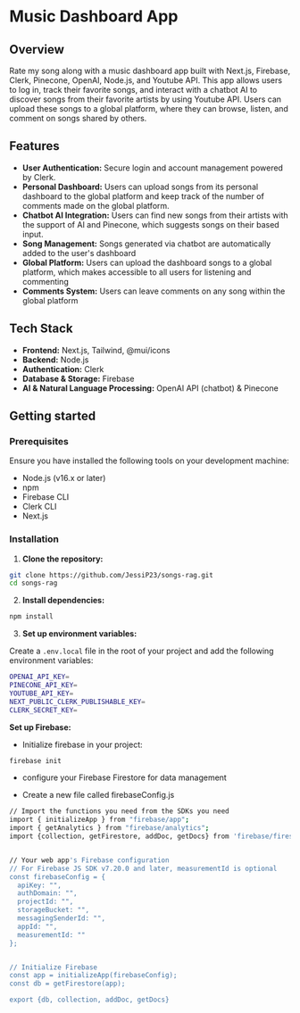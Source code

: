 # Music Dashboard App

## Overview

Rate my song along with a music dashboard app built with Next.js, Firebase, Clerk, Pinecone, OpenAI, Node.js, and Youtube API. This app allows users to log in, track their favorite songs, and interact with a chatbot AI to discover songs from their favorite artists by using Youtube API. Users can upload these songs to a global platform, where they can browse, listen, and comment on songs shared by others. 

## Features

- **User Authentication:** Secure login and account management powered by Clerk.
- **Personal Dashboard:** Users can upload songs from its personal dashboard to the global platform and keep track of the number of comments made on the global platform. 
- **Chatbot AI Integration:** Users can find new songs from their artists with the support of AI and Pinecone, which suggests songs on their based input.
- **Song Management:** Songs generated via chatbot are automatically added to the user's dashboard
- **Global Platform:** Users can upload the dashboard songs to a global platform, which makes accessible to all users for listening and commenting 
- **Comments System:** Users can leave comments on any song within the global platform


## Tech Stack

- **Frontend:** Next.js, Tailwind, @mui/icons
- **Backend:** Node.js
- **Authentication:** Clerk
- **Database & Storage:** Firebase
- **AI & Natural Language Processing:** OpenAI API (chatbot) & Pinecone


## Getting started

### Prerequisites

Ensure you have installed the following tools on your development machine:

- Node.js (v16.x or later)
- npm
- Firebase CLI
- Clerk CLI
- Next.js

### Installation

1. **Clone the repository:**

```bash
git clone https://github.com/JessiP23/songs-rag.git
cd songs-rag
```

2. **Install dependencies:**

```bash
npm install
```

3. **Set up environment variables:**

Create a `.env.local` file in the root of your project and add the following environment variables:

```bash
OPENAI_API_KEY=
PINECONE_API_KEY=
YOUTUBE_API_KEY=
NEXT_PUBLIC_CLERK_PUBLISHABLE_KEY=
CLERK_SECRET_KEY=
```

**Set up Firebase:**
- Initialize firebase in your project:

```bash
firebase init
```

- configure your Firebase Firestore for data management

- Create a new file called firebaseConfig.js

```bash
// Import the functions you need from the SDKs you need
import { initializeApp } from "firebase/app";
import { getAnalytics } from "firebase/analytics";
import {collection, getFirestore, addDoc, getDocs} from 'firebase/firestore';


// Your web app's Firebase configuration
// For Firebase JS SDK v7.20.0 and later, measurementId is optional
const firebaseConfig = {
  apiKey: "",
  authDomain: "",
  projectId: "",
  storageBucket: "",
  messagingSenderId: "",
  appId: "",
  measurementId: ""
};


// Initialize Firebase
const app = initializeApp(firebaseConfig);
const db = getFirestore(app);

export {db, collection, addDoc, getDocs}

```